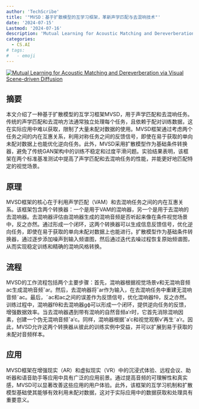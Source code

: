 ```yaml
---
author: 'TechScribe'
title: '"MVSD：基于扩散模型的互学习框架，革新声学匹配与去混响技术"'
date: '2024-07-15'
Lastmod: '2024-07-16'
description: 'Mutual Learning for Acoustic Matching and Dereverberation via Visual Scene-driven Diffusion'
categories:
  - CS.AI
# tags:
#   - emoji
---
```


[![Mutual Learning for Acoustic Matching and Dereverberation via Visual Scene-driven Diffusion](https://arxiv-research-1301205113.cos.ap-guangzhou.myqcloud.com/images/2407.10373v1.pdf_0.jpg)](https://arxiv.org/abs/2407.10373v1)

## 摘要

本文介绍了一种基于扩散模型的互学习框架MVSD，用于声学匹配和去混响任务。传统的声学匹配和去混响方法通常独立处理每个任务，且依赖于配对训练数据，这在实际应用中难以获取，限制了大量未配对数据的使用。MVSD框架通过考虑两个任务之间的内在互惠关系，利用对称任务之间的反馈信号，即使在易于获取的单向未配对数据上也能优化逆向任务。此外，MVSD采用扩散模型作为基础条件转换器，避免了传统GAN架构中的训练不稳定和过度平滑问题。实验结果表明，该框架在两个标准基准测试中提高了声学匹配和去混响任务的性能，并能更好地匹配特定的视觉场景。<!--more-->

## 原理

MVSD框架的核心在于利用声学匹配（VAM）和去混响任务之间的内在互惠关系。该框架包含两个转换器：一个是用于VAM的混响器，另一个是用于去混响的去混响器。去混响器评估由混响器生成的混响音频是否听起来像在条件视觉场景中，反之亦然。通过形成一个闭环，这两个转换器可以生成信息反馈信号，优化逆向任务，即使在易于获取的单向未配对数据上也能进行。扩散模型作为基础条件转换器，通过逐步添加噪声到输入频谱图，然后通过迭代去噪过程恢复原始频谱图，从而实现稳定训练和精确的混响风格转换。

## 流程

MVSD的工作流程包括两个主要步骤：首先，混响器根据视觉场景v和无混响音频ac生成混响音频ˆar。然后，去混响器将ˆar作为输入，在去混响任务中重建无混响音频˜ac。最后，˜ac和ac之间的误差作为反馈信号，优化混响器fθ，反之亦然。训练过程中，混响器fθ和去混响器gϕ可以形成一个闭环，提供逆向任务的反馈，增强数据效率。当去混响器遇到带有混响的自然音频a′r时，它首先消除混响因素，创建一个伪无混响音频ˆa′c。同样，混响器根据ˆa′c和视觉观察v′再生˜a′r。因此，MVSD允许这两个转换器从彼此的训练实例中受益，并可以扩展到易于获取的未配对音频样本。

## 应用

MVSD框架在增强现实（AR）和虚拟现实（VR）中的沉浸式体验、远程会议、助听器和语音助手等应用中具有广泛的应用前景。通过提高音频的可理解性和真实感，MVSD可以显著改善这些应用的用户体验。此外，该框架的互学习机制和扩散模型基础使其能够有效利用未配对数据，这对于实际应用中的数据获取和处理具有重要意义。